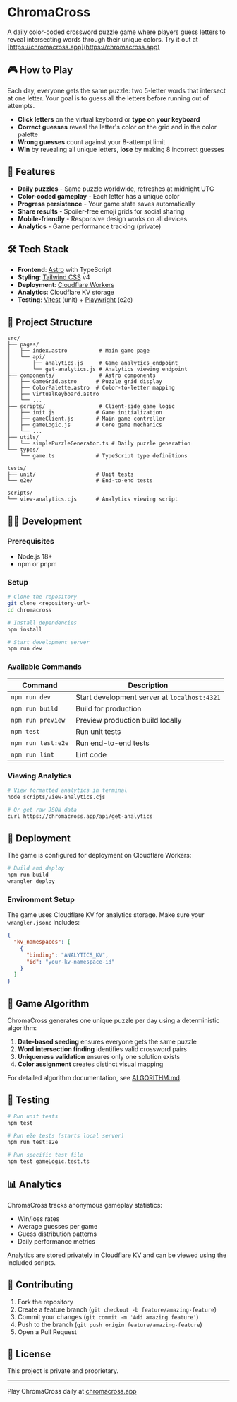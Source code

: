 # ChromaCross

A daily color-coded crossword puzzle game where players guess letters to reveal intersecting words through their unique colors. Try it out at [https://chromacross.app](https://chromacross.app)

## 🎮 How to Play

Each day, everyone gets the same puzzle: two 5-letter words that intersect at one letter. Your goal is to guess all the letters before running out of attempts.

- **Click letters** on the virtual keyboard or **type on your keyboard**
- **Correct guesses** reveal the letter's color on the grid and in the color palette
- **Wrong guesses** count against your 8-attempt limit
- **Win** by revealing all unique letters, **lose** by making 8 incorrect guesses

## 🚀 Features

- **Daily puzzles** - Same puzzle worldwide, refreshes at midnight UTC
- **Color-coded gameplay** - Each letter has a unique color
- **Progress persistence** - Your game state saves automatically
- **Share results** - Spoiler-free emoji grids for social sharing
- **Mobile-friendly** - Responsive design works on all devices
- **Analytics** - Game performance tracking (private)

## 🛠️ Tech Stack

- **Frontend**: [Astro](https://astro.build/) with TypeScript
- **Styling**: [Tailwind CSS](https://tailwindcss.com/) v4
- **Deployment**: [Cloudflare Workers](https://workers.cloudflare.com/)
- **Analytics**: Cloudflare KV storage
- **Testing**: [Vitest](https://vitest.dev/) (unit) + [Playwright](https://playwright.dev/) (e2e)

## 📁 Project Structure

```
src/
├── pages/
│   ├── index.astro          # Main game page
│   └── api/
│       ├── analytics.js     # Game analytics endpoint
│       └── get-analytics.js # Analytics viewing endpoint
├── components/              # Astro components
│   ├── GameGrid.astro      # Puzzle grid display
│   ├── ColorPalette.astro  # Color-to-letter mapping
│   ├── VirtualKeyboard.astro
│   └── ...
├── scripts/                 # Client-side game logic
│   ├── init.js             # Game initialization
│   ├── gameClient.js       # Main game controller
│   ├── gameLogic.js        # Core game mechanics
│   └── ...
├── utils/
│   └── simplePuzzleGenerator.ts # Daily puzzle generation
└── types/
    └── game.ts             # TypeScript type definitions

tests/
├── unit/                   # Unit tests
└── e2e/                    # End-to-end tests

scripts/
└── view-analytics.cjs      # Analytics viewing script
```

## 🏃‍♂️ Development

### Prerequisites
- Node.js 18+
- npm or pnpm

### Setup

```bash
# Clone the repository
git clone <repository-url>
cd chromacross

# Install dependencies
npm install

# Start development server
npm run dev
```

### Available Commands

| Command | Description |
|---------|-------------|
| `npm run dev` | Start development server at `localhost:4321` |
| `npm run build` | Build for production |
| `npm run preview` | Preview production build locally |
| `npm test` | Run unit tests |
| `npm run test:e2e` | Run end-to-end tests |
| `npm run lint` | Lint code |

### Viewing Analytics

```bash
# View formatted analytics in terminal
node scripts/view-analytics.cjs

# Or get raw JSON data
curl https://chromacross.app/api/get-analytics
```

## 🚀 Deployment

The game is configured for deployment on Cloudflare Workers:

```bash
# Build and deploy
npm run build
wrangler deploy
```

### Environment Setup

The game uses Cloudflare KV for analytics storage. Make sure your `wrangler.jsonc` includes:

```json
{
  "kv_namespaces": [
    {
      "binding": "ANALYTICS_KV",
      "id": "your-kv-namespace-id"
    }
  ]
}
```

## 🎯 Game Algorithm

ChromaCross generates one unique puzzle per day using a deterministic algorithm:

1. **Date-based seeding** ensures everyone gets the same puzzle
2. **Word intersection finding** identifies valid crossword pairs
3. **Uniqueness validation** ensures only one solution exists
4. **Color assignment** creates distinct visual mapping

For detailed algorithm documentation, see [ALGORITHM.md](./ALGORITHM.md).

## 🧪 Testing

```bash
# Run unit tests
npm test

# Run e2e tests (starts local server)
npm run test:e2e

# Run specific test file
npm test gameLogic.test.ts
```

## 📊 Analytics

ChromaCross tracks anonymous gameplay statistics:
- Win/loss rates
- Average guesses per game
- Guess distribution patterns
- Daily performance metrics

Analytics are stored privately in Cloudflare KV and can be viewed using the included scripts.

## 🤝 Contributing

1. Fork the repository
2. Create a feature branch (`git checkout -b feature/amazing-feature`)
3. Commit your changes (`git commit -m 'Add amazing feature'`)
4. Push to the branch (`git push origin feature/amazing-feature`)
5. Open a Pull Request

## 📝 License

This project is private and proprietary.

---

Play ChromaCross daily at [chromacross.app](https://chromacross.app)
